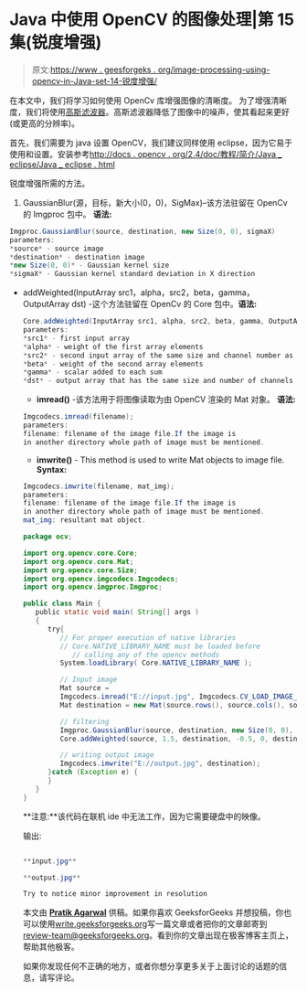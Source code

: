 # Java 中使用 OpenCV 的图像处理|第 15 集(锐度增强)

> 原文:[https://www . geesforgeks . org/image-processing-using-opencv-in-Java-set-14-锐度增强/](https://www.geeksforgeeks.org/image-processing-using-opencv-in-java-set-14-sharpness-enhancement/)

在本文中，我们将学习如何使用 OpenCv 库增强图像的清晰度。
为了增强清晰度，我们将使用[高斯滤波器](https://en.wikipedia.org/wiki/Gaussian_filter)。高斯滤波器降低了图像中的噪声，使其看起来更好(或更高的分辨率)。

首先，我们需要为 java 设置 OpenCV，我们建议同样使用 eclipse，因为它易于使用和设置。安装参考[http://docs . opencv . org/2.4/doc/教程/简介/Java _ eclipse/Java _ eclipse . html](http://docs.opencv.org/2.4/doc/tutorials/introduction/java_eclipse/java_eclipse.html)

锐度增强所需的方法。

1.  GaussianBlur(源，目标，新大小(0，0)，SigMax)–该方法驻留在 OpenCv 的 Imgproc 包中。
    **语法:**

```java
Imgproc.GaussianBlur(source, destination, new Size(0, 0), sigmaX)
parameters:
*source* - source image
*destination* - destination image
*new Size(0, 0)* - Gaussian kernel size
*sigmaX* - Gaussian kernel standard deviation in X direction

```

*   addWeighted(InputArray src1，alpha，src2，beta，gamma，OutputArray dst) -这个方法驻留在 OpenCv 的 Core 包中。**语法:**

    ```java
    Core.addWeighted(InputArray src1, alpha, src2, beta, gamma, OutputArray dst)
    parameters:
    *src1* - first input array
    *alpha* - weight of the first array elements
    *src2* - second input array of the same size and channel number as src1
    *beta* - weight of the second array elements
    *gamma* - scalar added to each sum
    *dst* - output array that has the same size and number of channels as the input arrays

    ```

    *   **imread()** -该方法用于将图像读取为由 OpenCV 渲染的 Mat 对象。
    **语法:**

    ```java
    Imgcodecs.imread(filename);
    parameters:
    filename: filename of the image file.If the image is 
    in another directory whole path of image must be mentioned.

    ```

    *   **imwrite()** - This method is used to write Mat objects to image file.
    **Syntax:**

    ```java
    Imgcodecs.imwrite(filename, mat_img);
    parameters:
    filename: filename of the image file.If the image is 
    in another directory whole path of image must be mentioned.
    mat_img: resultant mat object.

    ```

    ```java
    package ocv;

    import org.opencv.core.Core;
    import org.opencv.core.Mat;
    import org.opencv.core.Size;
    import org.opencv.imgcodecs.Imgcodecs;
    import org.opencv.imgproc.Imgproc;

    public class Main {
       public static void main( String[] args )
       {
          try{
             // For proper execution of native libraries
             // Core.NATIVE_LIBRARY_NAME must be loaded before
                // calling any of the opencv methods
             System.loadLibrary( Core.NATIVE_LIBRARY_NAME );

             // Input image
             Mat source =
             Imgcodecs.imread("E://input.jpg", Imgcodecs.CV_LOAD_IMAGE_COLOR);
             Mat destination = new Mat(source.rows(), source.cols(), source.type());

             // filtering
             Imgproc.GaussianBlur(source, destination, new Size(0, 0), 10);
             Core.addWeighted(source, 1.5, destination, -0.5, 0, destination);

             // writing output image
             Imgcodecs.imwrite("E://output.jpg", destination);
          }catch (Exception e) {
          }
       }
    }
    ```

    **注意:**该代码在联机 ide 中无法工作，因为它需要硬盘中的映像。

    输出:

    ```java

    **input.jpg**

    **output.jpg**

    Try to notice minor improvement in resolution

    ```

    本文由 **[Pratik Agarwal](https://www.facebook.com/Pratik.Agarwal01)** 供稿。如果你喜欢 GeeksforGeeks 并想投稿，你也可以使用[write.geeksforgeeks.org](http://www.write.geeksforgeeks.org)写一篇文章或者把你的文章邮寄到 review-team@geeksforgeeks.org。看到你的文章出现在极客博客主页上，帮助其他极客。

    如果你发现任何不正确的地方，或者你想分享更多关于上面讨论的话题的信息，请写评论。